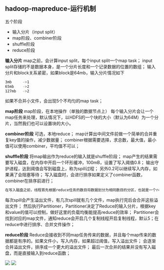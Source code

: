 ## hadoop-mapreduce-运行机制
五个阶段
- 输入分片（input split）
- map阶段、combiner阶段
- shuffle阶段
- reduce阶段

**输入分片**
map之前，会计算input split，每个input split一个map task；
input split存储的不是数据本身，是一个分片长度和一个记录数据的位置的数组；
输入分片和block关系紧密，如果block是64mb，输入分片情况如下

```bash
3mb		->1
65mb	->2
127mb	->2
```
如果不合并小文件，会出现5个不均匀的map task；

**map阶段**
map阶段，在本地操作（单独的数据节点上）
每个输入分片会让一个map任务来处理，默认情况下，以HDFS的一个块的大小（默认为64M）为一个分片，当然我们也可以设置块的大小。

**combiner阶段**
可选，本地reduce；
map计算出中间文件前做一个简单的合并重复key值的操作，减少数据量；
combiner根据需要选择，求总数，最大值，最小值可以使用combiner，平均值不可以；

**shuffle阶段**
将map输出作为reduce的输入就是shuffle阶段；
map产生的结果需要写入磁盘，在内存中开启一个环形缓冲，100mB，设置了写入阈值0.8；
输出守护进程，达到阈值会写到磁盘上，称为spill过程；
另外0.2可以继续写入内存，如果满了会阻塞等待；
写入磁盘时，会进行排序如果定义了combiner函数，combiner在排序前进行；

```bash
在写入磁盘之前，线程首先根据reduce任务的数目将数据划分为相同数目的分区，也就是一个reduce任务对应一个分区的数据。这样做是为了避免有些reduce任务分配到大量数据，而有些reduce任务却分到很少数据，甚至没有分到数据的尴尬局面。其实分区就是对数据进行hash的过程。然后对每个分区中的数据进行排序，如果此时设置了Combiner，将排序后的结果进行Combia操作，这样做的目的是让尽可能少的数据写入到磁盘。
```
每次spill会产生溢出文件，有几次spill就有几个文件，map执行完后会合并这些溢出文件；
然后执行Partitioner，Partitioner决定了Reduce的输入分片，根据key和value的值可以控制，做好这里的负载均衡能提高reduce的效率；
Partitioner会找到对应的map文件，通知reduce会开启几个复制线程开启复制线程，默认5；在reduce中进行排序、合并文件操作；

**reduce阶段**
Reduce会接收到不同map任务传来的数据，并且每个map传来的数据都是有序的。如果文件小，写入内存，如果超过阈值，写入溢出文件；
会逐渐合并溢出文件，排序成一个更大的溢出文件；
最后一次合并的结果并没有写入磁盘，而是直接输入到reduce函数；

![](http://dl.iteye.com/upload/attachment/0066/0130/e1090dee-ee98-30d1-ad55-2f88f774fa73.jpg)
![](http://ww3.sinaimg.cn/mw690/005WTVurjw1eoyphmo5cmj30g00bvta7.jpg)